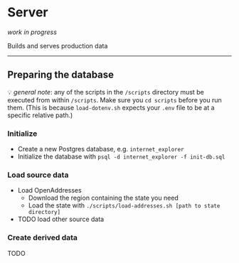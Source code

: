 # Server

_work in progress_

Builds and serves production data

---

## Preparing the database

💡 *general note*: any of the scripts in the `/scripts` directory must be executed from within `/scripts`. Make sure you `cd scripts` before you run them. (This is because `load-dotenv.sh` expects your `.env` file to be at a specific relative path.)

### Initialize

- Create a new Postgres database, e.g. `internet_explorer`
- Initialize the database with `psql -d internet_explorer -f init-db.sql`

### Load source data

- Load OpenAddresses
  - Download the region containing the state you need
  - Load the state with `./scripts/load-addresses.sh [path to state directory]`
- TODO load other source data

### Create derived data

TODO
